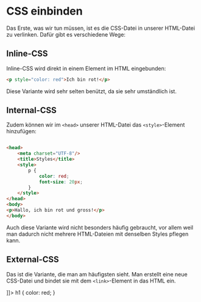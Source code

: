 # CSS einbinden

<show-structure depth="2" />

Das Erste, was wir tun müssen, ist es die CSS-Datei in unserer HTML-Datei zu verlinken. Dafür gibt es verschiedene Wege:

## Inline-CSS

Inline-CSS wird direkt in einem Element im HTML eingebunden:

```HTML
<p style="color: red">Ich bin rot!</p>
```

Diese Variante wird sehr selten benützt, da sie sehr umständlich ist.

## Internal-CSS

Zudem können wir im `<head>` unserer HTML-Datei das `<style>`-Element hinzufügen:

```HTML

<head>
    <meta charset="UTF-8"/>
    <title>Styles</title>
    <style>
        p {
            color: red;
            font-size: 20px;
        }
    </style>
</head>
<body>
<p>Hallo, ich bin rot und gross!</p>
</body>
```

Auch diese Variante wird nicht besonders häufig gebraucht, vor allem weil man dadurch nicht mehrere HTML-Dateien mit denselben Styles pflegen kann.

## External-CSS

Das ist die Variante, die man am häufigsten sieht. Man erstellt eine neue CSS-Datei und bindet sie mit dem `<link>`-Element in das HTML ein.

<tabs>
    <tab title="HTML">
        <code-block lang="html">
            <![CDATA[
                <link rel="stylesheet" href="styles.css" />
            ]]>
        </code-block>
    </tab>
    <tab title="CSS">
        <code-block lang="css">
            h1 {
              color: red;
            }
        </code-block>
    </tab>
</tabs>